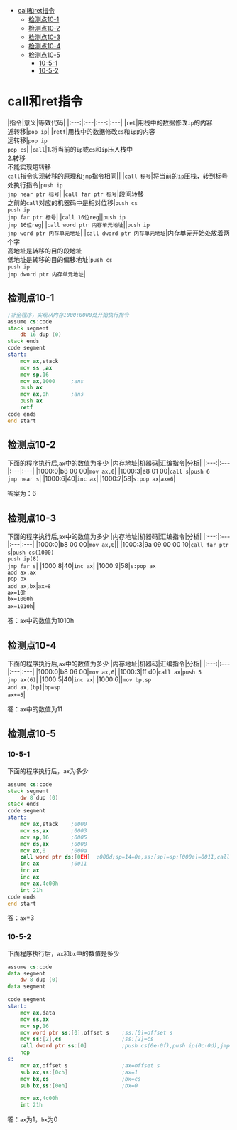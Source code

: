 
<!-- @import "[TOC]" {cmd="toc" depthFrom=1 depthTo=6 orderedList=false} -->

<!-- code_chunk_output -->

* [call和ret指令](#call和ret指令)
	* [检测点10-1](#检测点10-1)
	* [检测点10-2](#检测点10-2)
	* [检测点10-3](#检测点10-3)
	* [检测点10-4](#检测点10-4)
	* [检测点10-5](#检测点10-5)
		* [10-5-1](#10-5-1)
		* [10-5-2](#10-5-2)

<!-- /code_chunk_output -->


# call和ret指令

|指令|意义|等效代码|
|:---:|:---|:---:|:---|
|`ret`|用栈中的数据修改`ip`的内容<br>近转移|`pop ip`|
|`retf`|用栈中的数据修改`cs`和`ip`的内容<br>远转移|`pop ip`<br>`pop cs`|
|`call`|1.将当前的`ip`或`cs`和`ip`压入栈中<br>2.转移<br>不能实现短转移<br>`call`指令实现转移的原理和`jmp`指令相同||
|`call 标号`|将当前的`ip`压栈，转到标号处执行指令|`push ip`<br>`jmp near ptr 标号`|
|`call far ptr 标号`|段间转移<br>之前的`call`对应的机器码中是相对位移|`push cs`<br>`push ip`<br>`jmp far ptr 标号`|
|`call 16位reg`||`push ip`<br>`jmp 16位reg`|
|`call word ptr 内存单元地址`||`push ip`<br>`jmp word ptr 内存单元地址`|
|`call dword ptr 内存单元地址`|内存单元开始处放着两个字<br>高地址是转移的目的段地址<br>低地址是转移的目的偏移地址|`push cs`<br>`push ip`<br>`jmp dword ptr 内存单元地址`|


## 检测点10-1
```asm
;补全程序，实现从内存1000:0000处开始执行指令
assume cs:code
stack segment
    db 16 dup (0)
stack ends
code segment
start:
    mov ax,stack
    mov ss ,ax
    mov sp,16
    mov ax,1000     ;ans
    push ax
    mov ax,0h       ;ans
    push ax
    retf
code ends
end start
```

## 检测点10-2

下面的程序执行后,`ax`中的数值为多少
|内存地址|机器码|汇编指令|分析|
|:---:|:---|:---|:---|
|1000:0|b8 00 00|`mov ax,0`|
|1000:3|e8 01 00|`call s`|`push 6`<br>`jmp near s`|
|1000:6|40|`inc ax`|
|1000:7|58|`s:pop ax`|`ax=6`|

答案为：6

## 检测点10-3

下面的程序执行后,`ax`中的数值为多少
|内存地址|机器码|汇编指令|分析|
|:---:|:---|:---|:---|
|1000:0|b8 00 00|`mov ax,0`||
|1000:3|9a 09 00 00 10|`call far ptr s`|`push cs(1000)`<br>`push ip(8)`<br>`jmp far s`|
|1000:8|40|`inc ax`|
|1000:9|58|`s:pop ax`<br>`add ax,ax`<br>`pop bx`<br>`add ax,bx`|`ax=8`<br>`ax=10h`<br>`bx=1000h`<br>`ax=1010h`|

答：`ax`中的数值为1010h

## 检测点10-4

下面的程序执行后,`ax`中的数值为多少
|内存地址|机器码|汇编指令|分析|
|:---:|:---|:---|:---|
|1000:0|b8 06 00|`mov ax,6`|
|1000:3|ff d0|`call ax`|`push 5`<br>`jmp ax(6)`|
|1000:5|40|`inc ax`|
|1000:6||`mov bp,sp`<br>`add ax,[bp]`|`bp=sp`<br>`ax+=5`|

答：`ax`中的数值为11

## 检测点10-5
### 10-5-1
下面的程序执行后，`ax`为多少
```asm
assume cs:code
stack segment
    dw 8 dup (0)
stack ends
code segment
start:
    mov ax,stack    ;0000
    mov ss,ax       ;0003
    mov sp,16       ;0005
    mov ds,ax       ;0008
    mov ax,0        ;000a
    call word ptr ds:[0EH]  ;000d;sp=14=0e,ss:[sp]=sp:[000e]=0011,call [000e]
    inc ax          ;0011
    inc ax
    inc ax
    mov ax,4c00h
    int 21h
code ends
end start
```
答：`ax`=3

### 10-5-2

下面程序执行后，`ax`和`bx`中的数值是多少
```asm
assume cs:code
data segment
    dw 8 dup (0)
data segment

code segment
start:
    mov ax,data
    mov ss,ax
    mov sp,16
    mov word ptr ss:[0],offset s    ;ss:[0]=offset s
    mov ss:[2],cs                   ;ss:[2]=cs
    call dword ptr ss:[0]           ;push cs(0e-0f),push ip(0c-0d),jmp dword s
    nop
s:
    mov ax,offset s                 ;ax=offset s
    sub ax,ss:[0ch]                 ;ax=1
    mov bx,cs                       ;bx=cs
    sub bx,ss:[0eh]                 ;bx=0

    mov ax,4c00h
    int 21h

```
答：`ax`为1，`bx`为0
